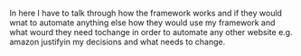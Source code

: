 In here I have to talk through how the framework works and if they
would wnat to automate anything else how they would use my framework
and what wourd they need tochange in order to automate any other website e.g. amazon
justifyin my decisions and what needs to change.